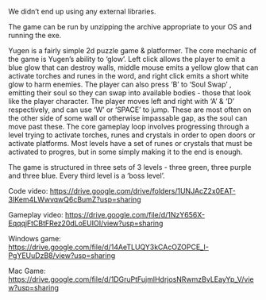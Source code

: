 We didn’t end up using any external libraries. 

The game can be run by unzipping the archive appropriate to your OS and running the exe.  

Yugen is a fairly simple 2d puzzle game & platformer. The core mechanic of the game is Yugen’s ability to ‘glow’. Left click allows the player to emit a blue glow that can destroy walls, middle mouse emits a yellow glow that can activate torches and runes in the word, and right click emits a short white glow to harm enemies. The player can also press ‘B’ to ‘Soul Swap’ , emitting their soul so they can swap into available bodies - those that look like the player character. The player moves left and right with ‘A’ & ‘D’ respectively, and can use ‘W’ or ‘SPACE’ to jump. These are most often on the other side of some wall or otherwise impassable gap, as the soul can move past these. The core gameplay loop involves progressing through a level trying to activate torches, runes and crystals in order to open doors or activate platforms. Most levels have a set of runes or crystals that must be activated to progres, but in some simply making it to the end is enough.  

The game is structured in three sets of 3 levels - three green, three purple and three blue. Every third level is a ‘boss level’.

Code video: https://drive.google.com/drive/folders/1UNJAcZ2x0EAT-3IKem4LWwvqwQ6cBumZ?usp=sharing

Gameplay video: https://drive.google.com/file/d/1NzY656X-EqqqjFtCBtFRez20dLoEUIOI/view?usp=sharing

Windows game: https://drive.google.com/file/d/14AeTLUQY3kCAcOZOPCE_I-PgYEUuDzB8/view?usp=sharing

Mac Game: https://drive.google.com/file/d/1DGruPtFujmlHdrjosNRwmzBvLEayYp_V/view?usp=sharing
